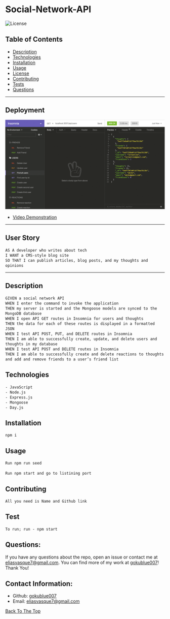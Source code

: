 # Social-Network-API
![License](https://img.shields.io/badge/License-MIT-green.svg)

## Table of Contents
- [Description](#description)
- [Technologies](#technologies)
- [Installation](#installation)
- [Usage](#usage)
- [License](#license)
- [Contributing](#contributing)
- [Tests](#tests)
- [Questions](#questions)


---

## Deployment

![Project Image](./assets/18-nosql-homework-demo-01.gif)

- [Video Demonstration](https://drive.google.com/file/d/1NIc6IyRKyQPc2nqJXWLPUDYkHPwqKYMS/view?usp=sharing)


---
## User Story

```
AS A developer who writes about tech
I WANT a CMS-style blog site
SO THAT I can publish articles, blog posts, and my thoughts and opinions
```


---

## Description

```
GIVEN a social network API
WHEN I enter the command to invoke the application
THEN my server is started and the Mongoose models are synced to the MongoDB database
WHEN I open API GET routes in Insomnia for users and thoughts
THEN the data for each of these routes is displayed in a formatted JSON
WHEN I test API POST, PUT, and DELETE routes in Insomnia
THEN I am able to successfully create, update, and delete users and thoughts in my database
WHEN I test API POST and DELETE routes in Insomnia
THEN I am able to successfully create and delete reactions to thoughts and add and remove friends to a user’s friend list
```

## Technologies
```
- JavaScript
- Node.js
- Express.js
- Mongoose
- Day.js
```

## Installation
```
npm i
```

## Usage
```
Run npm run seed

Run npm start and go to listining port
```

## Contributing
```
All you need is Name and Github link
```

## Test
```
To run; run - npm start
```

## Questions:

If you have any questions about the repo, open an issue or contact me at eliasvasque7@gmail.com. You can find more of my work at [gokublue007](https://github.com/gokublue007)! Thank You!


## Contact Information:

  - Github: [gokublue007](https://github.com/gokublue007)
  - Email: [eliasvasque7@gmail.com](user@example.com) 


[Back To The Top](#read-me-template)